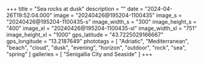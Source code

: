 +++
title = "Sea rocks at dusk"
description = ""
date = "2024-04-26T19:52:04.000"
image = "20240426@195204-1100435"
image_s = "20240426@195204-1100435-s"
image_width_s = "300"
image_height_s = "400"
image_xl = "20240426@195204-1100435-xl"
image_width_xl = "751"
image_height_xl = "1000"
gps_latitude = "43.7225029166667"
gps_longitude = "13.2187649"
phototags = [ "Adriatic", "Mediterranean", "beach", "cloud", "dusk", "evening", "horizon", "outdoor", "rock", "sea", "spring" ]
galleries = [ "Senigallia City and Seaside" ]
+++
